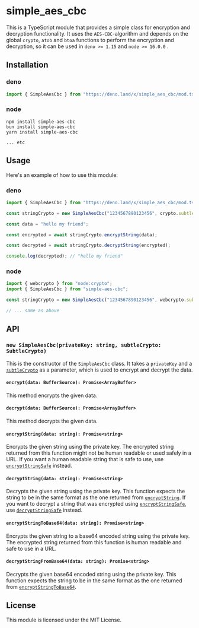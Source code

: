# simple_aes_cbc

This is a TypeScript module that provides a simple class for encryption and
decryption functionality. It uses the `AES-CBC`-algorithm and depends on the
global `crypto`, `atob` and `btoa` functions to perform the encryption and
decryption, so it can be used in `deno >= 1.15` and `node >= 16.0.0` .

## Installation

### deno

```typescript
import { SimpleAesCbc } from "https://deno.land/x/simple_aes_cbc/mod.ts";
```

### node

```
npm install simple-aes-cbc
bun install simple-aes-cbc
yarn install simple-aes-cbc

... etc
```

## Usage

Here's an example of how to use this module:

### deno

```typescript
import { SimpleAesCbc } from "https://deno.land/x/simple_aes_cbc/mod.ts";

const stringCrypto = new SimpleAesCbc("1234567890123456", crypto.subtle);

const data = "hello my friend";

const encrypted = await stringCrypto.encryptString(data);

const decrypted = await stringCrypto.decryptString(encrypted);

console.log(decrypted); // "hello my friend"
```

### node

```typescript
import { webcrypto } from "node:crypto";
import { SimpleAesCbc } from "simple-aes-cbc";

const stringCrypto = new SimpleAesCbc("1234567890123456", webcrypto.subtle);

// ... same as above
```

## API

### `new SimpleAesCbc(privateKey: string, subtleCrypto: SubtleCrypto)`

This is the constructor of the `SimpleAesCbc` class. It takes a `privateKey` and
a
[`subtleCrypto`](https://developer.mozilla.org/en-US/docs/Web/API/SubtleCrypto)
as a parameter, which is used to encrypt and decrypt the data.

#### `encrypt(data: BufferSource): Promise<ArrayBuffer>`

This method encrypts the given data.

#### `decrypt(data: BufferSource): Promise<ArrayBuffer>`

This method decrypts the given data.

#### `encryptString(data: string): Promise<string>`

Encrypts the given string using the private key.
The encrypted string returned from this function might not be human readable or used safely in a URL.
If you want a human readable string that is safe to use, use [`encryptStringSafe`](#encryptstringsafe) instead.

#### `decryptString(data: string): Promise<string>`

Decrypts the given string using the private key.
This function expects the string to be in the same format as the one returned from [`encryptString`](#encryptstring).
If you want to decrypt a string that was encrypted using [`encryptStringSafe`](#encryptstringsafe), use [`decryptStringSafe`](#decryptstringsafe) instead.

#### `encryptStringToBase64(data: string): Promise<string>`

Encrypts the given string to a base64 encoded string using the private key.
The encrypted string returned from this function is human readable and safe to use in a URL.

#### `decryptStringFromBase64(data: string): Promise<string>`

Decrypts the given base64 encoded string using the private key.
This function expects the string to be in the same format as the one returned from [`encryptStringToBase64`](#encryptstringtobase64).

## License

This module is licensed under the MIT License.
